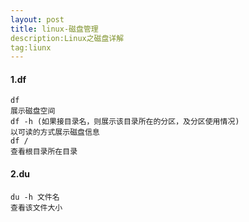 ```yaml
---
layout: post
title: linux-磁盘管理
description:Linux之磁盘详解
tag:liunx
---
```


#### 1.df

```linux
df
展示磁盘空间
df -h (如果接目录名，则展示该目录所在的分区，及分区使用情况)
以可读的方式展示磁盘信息
df /
查看根目录所在目录
```

#### 2.du

```
du -h 文件名
查看该文件大小
```

